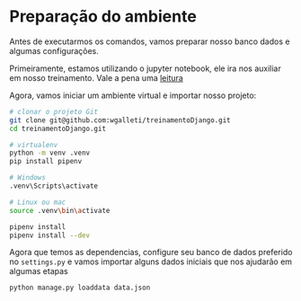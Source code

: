 # Preparação do ambiente

Antes de executarmos os comandos, vamos preparar nosso banco dados e algumas configurações.

Primeiramente, estamos utilizando o jupyter notebook, ele ira nos auxiliar em nosso treinamento. Vale a pena uma [leitura](https://jupyter-notebook.readthedocs.io/en/stable/)

Agora, vamos iniciar um ambiente virtual e importar nosso projeto:

```bash
# clonar o projeto Git
git clone git@github.com:wgalleti/treinamentoDjango.git
cd treinamentoDjango.git

# virtualenv
python -m venv .venv
pip install pipenv

# Windows
.venv\Scripts\activate

# Linux ou mac
source .venv\bin\activate

pipenv install
pipenv install --dev
```

Agora que temos as dependencias, configure seu banco de dados preferido no `settings.py` e vamos importar alguns dados iniciais que nos ajudarão em algumas etapas

```bash
python manage.py loaddata data.json
```